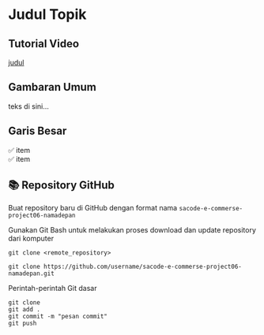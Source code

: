 # Judul Topik

## Tutorial Video

[judul](url)

## Gambaran Umum

teks di sini...

## Garis Besar

✅ item <br>
✅ item <br>

## 📚 Repository GitHub

Buat repository baru di GitHub dengan format nama ``` sacode-e-commerse-project06-namadepan ```

Gunakan Git Bash untuk melakukan proses download dan update repository dari komputer

```git clone <remote_repository>```

```
git clone https://github.com/username/sacode-e-commerse-project06-namadepan.git
```

Perintah-perintah Git dasar
```
git clone
git add .
git commit -m "pesan commit"
git push
```